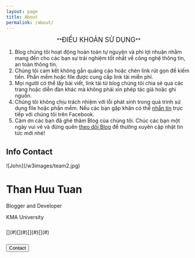 ```yaml
---
layout: page
title: About
permalink: /about/
---
```


<div style="text-align: center;">**<span style="font-size: large;">ĐIỀU KHOẢN SỬ DỤNG</span>**</div>

1.  Blog chúng tôi hoạt động hoàn toàn tự nguyện và phi lợi nhuận nhằm mang đến cho các bạn sự trải nghiệm tốt nhất về công nghệ thông tin, an toàn thông tin. 
2.  Chúng tôi cam kết không gắn quảng cáo hoặc chèn link rút gọn để kiếm tiền. Phần mềm hoặc file được cung cấp link tải miễn phí.
3.  Mọi người có thể lấy bài viết, link tải từ blog chúng tôi chia sẻ qua các trang hoặc diễn đàn khác mà không phải xin phép tác giả hoặc ghi nguồn.
4.  Chúng tôi không chịu trách nhiệm với lỗi phát sinh trong quá trình sử dụng file hoặc phần mềm. Nếu các bạn gặp khăn có thể [nhắn tin](https://facebook.com/tht97 "Hỗ trợ trực tuyến") trực tiếp với chúng tôi trên Facebook.
5.  Cảm ơn các bạn đã ghé thăm Blog của chúng tôi. Chúc các bạn một ngày vui vẻ và đừng quên [theo dõi Blog](http://thanhuutuan.github.io "Theo dõi Blog này") để thường xuyên cập nhật tin tức mới nhé!


## Info Contact

<div class="card">![John](/w3images/team2.jpg)

# Than Huu Tuan

Blogger and Developer

KMA University

<div style="margin: 24px 0;">[](#)[](#)[](#)[](#)</div>

<button>Contact</button>

</div>
